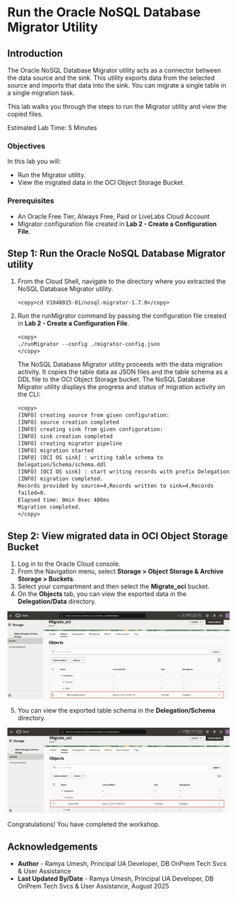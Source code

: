 # Run the Oracle NoSQL Database Migrator Utility

## Introduction

The Oracle NoSQL Database Migrator utility acts as a connector between the data source and the sink. This utility exports data from the selected source and imports that data into the sink. You can migrate a single table in a single migration task. 

This lab walks you through the steps to run the Migrator utility and view the copied files. 

Estimated Lab Time: 5 Minutes

### Objectives

In this lab you will:
* Run the Migrator utility. 
* View the migrated data in the OCI Object Storage Bucket.

### Prerequisites

*  An Oracle Free Tier, Always Free, Paid or LiveLabs Cloud Account
*  Migrator configuration file created in **Lab 2 - Create a Configuration File**.

## Step 1: Run the Oracle NoSQL Database Migrator utility

1. From the Cloud Shell, navigate to the directory where you extracted the NoSQL Database Migrator utility.

    ```
    <copy>cd V1048015-01/nosql-migrator-1.7.0</copy>
    ```

2. Run the runMigrator command by passing the configuration file created in **Lab 2 - Create a Configuration File**.

    ```
    <copy>
    ./runMigrator --config ./migrator-config.json
    </copy>    
    ```

    The NoSQL Database Migrator utility proceeds with the data migration activity. It copies the table data as JSON files and the table schema as a DDL file to the OCI Object Storage bucket. The NoSQL Database Migrator utility displays the progress and status of migration activity on the CLI:

     ```
    <copy>
    [INFO] creating source from given configuration:
    [INFO] source creation completed
    [INFO] creating sink from given configuration:
    [INFO] sink creation completed
    [INFO] creating migrator pipeline
    [INFO] migration started
    [INFO] [OCI OS sink] : writing table schema to Delegation/Schema/schema.ddl
    [INFO] [OCI OS sink] : start writing records with prefix Delegation
    [INFO] migration completed.
    Records provided by source=4,Records written to sink=4,Records failed=0.
    Elapsed time: 0min 0sec 486ms
    Migration completed.
    </copy>
    ```

## Step 2: View migrated data in OCI Object Storage Bucket

1. Log in to the Oracle Cloud console.
2. From the Navigation menu, select **Storage > Object Storage & Archive Storage > Buckets**.
3. Select your compartment and then select the **Migrate_oci** bucket.
4. On the **Objects** tab, you can view the exported data in the **Delegation/Data** directory.

  ![Object Storage data](images/objectstorage-data.png)

5. You can view the exported table schema in the **Delegation/Schema** directory.

  ![Object Storage schema](images/objectstorage-schema.png)
 
Congratulations! You have completed the workshop.

## Acknowledgements
* **Author** - Ramya Umesh, Principal UA Developer, DB OnPrem Tech Svcs & User Assistance
* **Last Updated By/Date** - Ramya Umesh, Principal UA Developer, DB OnPrem Tech Svcs & User Assistance, August 2025
